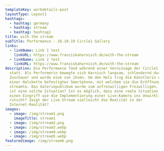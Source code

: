 ```yaml
---
templateKey: workdetails-post
layoutType: Layout1
hashtags:
  - hashtag: germany
  - hashtag: stream
  - hashtag: hashtag1
title: with the stream
subTitle: Performance - 26.10.19 Circle1 Gallery
links:
  - linkName: Link 1 test
    linkURL: https://www.franziskaharnisch.de/with-the-stream
  - linkName: Link 2 test
    linkURL: https://www.franziskaharnisch.de/with-the-stream
description: Die Performance fand während einer Vernissage der Circle1 Gallery
  statt. Als Performerin bewegte sich Harnisch langsam, schlendernd durch die
  Zuschauer und wurde eine von ihnen. Um den Hals trug die Künstlerin ein an
  einer Halskette befestigtes Smartphone, mit welchem sie die Eröffnung im WWW
  streamte. Das Galeriepublikum wurde zum unfreiwilligen Freiwilligen. Wie real
  ist eine solche Situation? Ist es möglich, dass eine reale Situation durch
  einen Eingriff wie die Implementierung einer Live-Kamera ins Unwirkliche
  rutscht? Zeigt der Live-Stream vielleicht die Realität in der
  Internet-Realität?
images:
  - image: /img/stream1.png
    imageTitle: stream1
  - image: /img/stream2.png
  - image: /img/stream3.webp
  - image: /img/stream4.webp
  - image: /img/stream5.webp
featuredimage: /img/stream6.png
---
```

